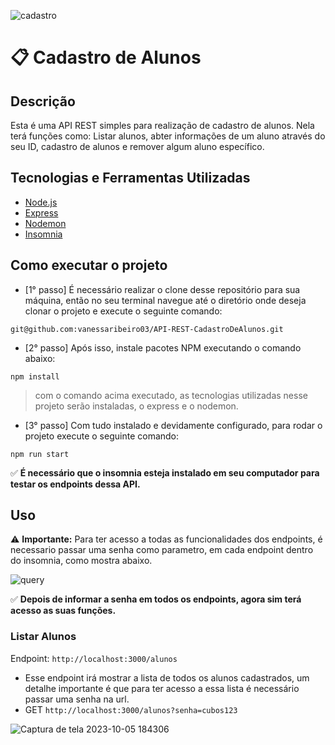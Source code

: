 ![cadastro](https://github.com/vanessaribeiro03/API-REST-CadastroDeAlunos/assets/125810343/4d159fef-51b6-4af6-b2d4-037698816e04)

# 📋 Cadastro de Alunos
## Descrição
Esta é uma API REST simples para realização de cadastro de alunos. Nela terá funções como: Listar alunos, abter informações de um aluno através do seu ID, cadastro de alunos e remover algum aluno específico.

## Tecnologias e Ferramentas Utilizadas
* [Node.js](https://nodejs.org/pt-br)
* [Express](https://expressjs.com/)
* [Nodemon](https://www.npmjs.com/package/nodemon)
* [Insomnia](https://insomnia.rest/download)

## Como executar o projeto
* [1° passo] É necessário realizar o clone desse repositório para sua máquina, então no seu terminal navegue até o diretório onde deseja clonar o projeto e execute o seguinte comando:
```
git@github.com:vanessaribeiro03/API-REST-CadastroDeAlunos.git
```
* [2° passo] Após isso, instale pacotes NPM executando o comando abaixo:
```
npm install
```
> com o comando acima executado, as tecnologias utilizadas nesse projeto serão instaladas, o express e o nodemon.
* [3° passo] Com tudo instalado e devidamente configurado, para rodar o projeto execute o seguinte comando:
```
npm run start
```
✅ **É necessário que o insomnia esteja instalado em seu computador para testar os endpoints dessa API.**
## Uso
⚠️ **Importante:** Para ter acesso a todas as funcionalidades dos endpoints, é necessario passar uma senha como parametro, em cada endpoint dentro do insomnia, como mostra abaixo.

![query](https://github.com/vanessaribeiro03/cdd4.0/assets/125810343/b6622362-5a1e-48ff-95ef-6d64baef8a92)

✅ **Depois de informar a senha em todos os endpoints, agora sim terá acesso as suas funções.**
### Listar Alunos
Endpoint: `http://localhost:3000/alunos`

* Esse endpoint irá mostrar a lista de todos os alunos cadastrados, um detalhe importante é que para ter acesso a essa lista é necessário passar uma senha na url.
* GET `http://localhost:3000/alunos?senha=cubos123`

![Captura de tela 2023-10-05 184306](https://github.com/vanessaribeiro03/cdd4.0/assets/125810343/b17565d9-a57f-4438-a4b7-2d72166de685)
